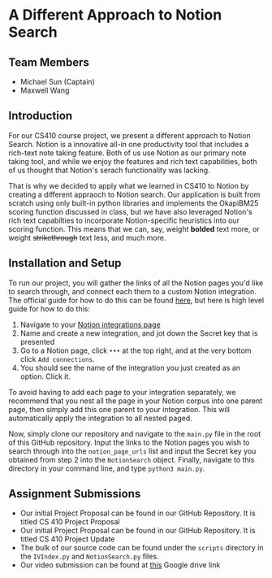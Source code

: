# A Different Approach to Notion Search


## Team Members
* Michael Sun (Captain)
* Maxwell Wang 

## Introduction 
For our CS410 course project, we present a different approach to Notion Search. Notion is a innovative all-in one productivity tool that includes a rich-text note taking feature. Both of us  use Notion as our primary note taking tool, and while we enjoy the features and rich text capabilities, both of us thought that Notion's serach functionality was lacking. 

That is why we decided to apply what we learned in CS410 to Notion by creating a different appraoch to Notion search. Our application is built from scratch using only built-in python libraries and implements the OkapiBM25 scoring function discussed in class, but we have also leveraged Notion's rich text capabilties to incorporate Notion-specific heuristics into our scoring function. This means that we can, say, weight **bolded** text more, or weight ~~strikethrough~~ text less, and much more.

## Installation and Setup 

To run our project, you will gather the links of all the Notion pages you'd like to search through, and connect each them to a custom Notion integration. The official guide for how to do this can be found [here](https://developers.notion.com/docs/create-a-notion-integration), but here is high level guide for how to do this:

1. Navigate to your [Notion integrations page](https://www.notion.com/my-integrations](https://www.notion.com/my-integrations))
2. Name and create a new integration, and jot down the Secret key that is presented
3. Go to a Notion page, click `•••` at the top right, and at the very bottom click `Add connections`.
4. You should see the name of the integration you just created as an option. Click it.

To avoid having to add each page to your integration separately, we recommend that you nest all the page in your Notion corpus into one parent page, then simply add this one parent to your integration. This will automatically apply the integration to all nested paged. 

Now, simply clone our repository and navigate to the `main.py` file in the root of this GitHub repository. Input the links to the Notion pages you wish to search through into the `notion_page_urls` list and input the Secret key you obtained from step 2 into the `NotionSearch` object. Finally, navigate to this directory in your command line, and type `python3 main.py`. 

## Assignment Submissions
* Our initial Project Proposal can be found in our GitHub Repository. It is titled CS 410 Project Proposal 
* Our initial Project Proposal can be found in our GitHub Repository. It is titled CS 410 Project Update 
* The bulk of our source code can be found under the `scripts` directory in the `IVIndex.py` and `NotionSearch.py` files. 
* Our video submission can be found at [this](https://drive.google.com/file/d/11S045CpQf4fbI_ZHwPuZMcJWBqiuiN6o/view?usp=drive_link)  Google drive link 

